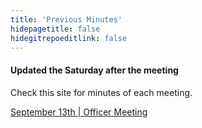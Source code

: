 ```yaml
---
title: 'Previous Minutes'
hidepagetitle: false
hidegitrepoeditlink: false
---
```


#### Updated the Saturday after the meeting

Check this site for minutes of each meeting.

[September 13th | Officer Meeting ](sept13-minutes.pdf)
